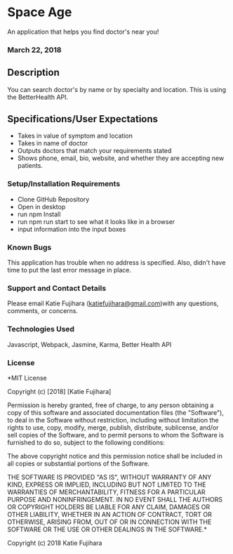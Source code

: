 # Space Age

An application that helps you find doctor's near you!

### March 22, 2018

## Description
You can search doctor's by name or by specialty and location. This is using the BetterHealth API.

## Specifications/User Expectations
* Takes in value of symptom and location
* Takes in name of doctor
* Outputs doctors that match your requirements stated
* Shows phone, email, bio, website, and whether they are accepting new patients.


### Setup/Installation Requirements
* Clone GitHub Repository
* Open in desktop
* run npm Install
* run npm run start to see what it looks like in a browser
* input information into the input boxes

### Known Bugs
This application has trouble when no address is specified. Also, didn't have time to put the last error message in place.

### Support and Contact Details
Please email Katie Fujihara (katiefujihara@gmail.com)with any questions, comments, or concerns.

### Technologies Used
Javascript, Webpack, Jasmine, Karma, Better Health API

### License
*MIT License

Copyright (c) [2018] [Katie Fujihara]

Permission is hereby granted, free of charge, to any person obtaining a copy of this software and associated documentation files (the "Software"), to deal in the Software without restriction, including without limitation the rights to use, copy, modify, merge, publish, distribute, sublicense, and/or sell copies of the Software, and to permit persons to whom the Software is furnished to do so, subject to the following conditions:

The above copyright notice and this permission notice shall be included in all copies or substantial portions of the Software.

THE SOFTWARE IS PROVIDED "AS IS", WITHOUT WARRANTY OF ANY KIND, EXPRESS OR IMPLIED, INCLUDING BUT NOT LIMITED TO THE WARRANTIES OF MERCHANTABILITY, FITNESS FOR A PARTICULAR PURPOSE AND NONINFRINGEMENT. IN NO EVENT SHALL THE AUTHORS OR COPYRIGHT HOLDERS BE LIABLE FOR ANY CLAIM, DAMAGES OR OTHER LIABILITY, WHETHER IN AN ACTION OF CONTRACT, TORT OR OTHERWISE, ARISING FROM, OUT OF OR IN CONNECTION WITH THE SOFTWARE OR THE USE OR OTHER DEALINGS IN THE SOFTWARE.*

Copyright (c) 2018 Katie Fujihara
